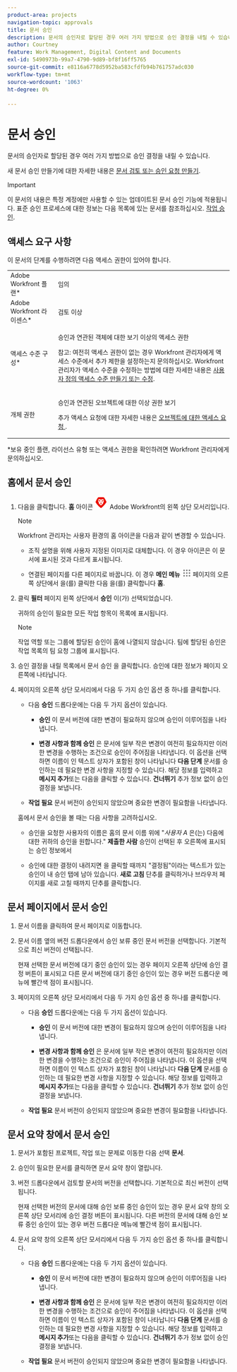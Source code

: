 ```yaml
---
product-area: projects
navigation-topic: approvals
title: 문서 승인
description: 문서의 승인자로 할당된 경우 여러 가지 방법으로 승인 결정을 내릴 수 있습니다.
author: Courtney
feature: Work Management, Digital Content and Documents
exl-id: 5490973b-99a7-4790-9d89-bf8f16ff5765
source-git-commit: e8116a6778d5952ba583cfdfb94b761757adc030
workflow-type: tm+mt
source-wordcount: '1063'
ht-degree: 0%

---
```


# 문서 승인

문서의 승인자로 할당된 경우 여러 가지 방법으로 승인 결정을 내릴 수 있습니다.

새 문서 승인 만들기에 대한 자세한 내용은 [문서 검토 또는 승인 요청 만들기](/help/quicksilver/review-and-approve-work/document-reviews-and-approvals/manage-document-approvals/create-a-document-approval.md).

>[!IMPORTANT]
>
>이 문서의 내용은 특정 계정에만 사용할 수 있는 업데이트된 문서 승인 기능에 적용됩니다. 표준 승인 프로세스에 대한 정보는 다음 목록에 있는 문서를 참조하십시오. [작업 승인](/help/quicksilver/review-and-approve-work/manage-approvals/manage-approvals.md).

## 액세스 요구 사항

이 문서의 단계를 수행하려면 다음 액세스 권한이 있어야 합니다.

<table style="table-layout:auto"> 
 <col> 
 <col> 
 <tbody> 
  <tr> 
   <td role="rowheader">Adobe Workfront 플랜*</td> 
   <td> <p>임의</p> </td> 
  </tr> 
  <tr> 
   <td role="rowheader">Adobe Workfront 라이센스*</td> 
   <td> <p>검토 이상</p> </td> 
  </tr> 
  <tr> 
   <td role="rowheader">액세스 수준 구성*</td> 
   <td> <p>승인과 연관된 객체에 대한 보기 이상의 액세스 권한</p> <p>참고: 여전히 액세스 권한이 없는 경우 Workfront 관리자에게 액세스 수준에서 추가 제한을 설정하는지 문의하십시오. Workfront 관리자가 액세스 수준을 수정하는 방법에 대한 자세한 내용은 <a href="/help/quicksilver/administration-and-setup/add-users/configure-and-grant-access/create-modify-access-levels.md" class="MCXref xref">사용자 정의 액세스 수준 만들기 또는 수정</a>.</p> </td> 
  </tr> 
  <tr> 
   <td role="rowheader">개체 권한</td> 
   <td> <p>승인과 연관된 오브젝트에 대한 이상 권한 보기</p> <p>추가 액세스 요청에 대한 자세한 내용은 <a href="/help/quicksilver/workfront-basics/grant-and-request-access-to-objects/request-access.md" class="MCXref xref">오브젝트에 대한 액세스 요청 </a>.</p> </td> 
  </tr> 
 </tbody> 
</table>

&#42;보유 중인 플랜, 라이선스 유형 또는 액세스 권한을 확인하려면 Workfront 관리자에게 문의하십시오.

## 홈에서 문서 승인

1. 다음을 클릭합니다. **홈** 아이콘 ![](../assets/home-icon-30x29.png) Adobe Workfront의 왼쪽 상단 모서리입니다.

   >[!NOTE]
   >
   >Workfront 관리자는 사용자 환경의 홈 아이콘을 다음과 같이 변경할 수 있습니다.
   >
   >* 조직 설명을 위해 사용자 지정된 이미지로 대체합니다. 이 경우 아이콘은 이 문서에 표시된 것과 다르게 표시됩니다.
   >
   >* 연결된 페이지를 다른 페이지로 바꿉니다. 이 경우 **메인 메뉴** ![](../assets/main-menu-icon.png) 페이지의 오른쪽 상단에서 을(를) 클릭한 다음 을(를) 클릭합니다 **홈**.

1. 클릭 **필터** 페이지 왼쪽 상단에서 **승인** 이(가) 선택되었습니다.

   귀하의 승인이 필요한 모든 작업 항목이 목록에 표시됩니다.

   >[!NOTE]
   >
   >작업 역할 또는 그룹에 할당된 승인이 홈에 나열되지 않습니다. 팀에 할당된 승인은 작업 목록의 팀 요청 그룹에 표시됩니다.

1. 승인 결정을 내릴 목록에서 문서 승인 을 클릭합니다. 승인에 대한 정보가 페이지 오른쪽에 나타납니다.

1. 페이지의 오른쪽 상단 모서리에서 다음 두 가지 승인 옵션 중 하나를 클릭합니다.

   * 다음 **승인** 드롭다운에는 다음 두 가지 옵션이 있습니다.

      * **승인** 이 문서 버전에 대한 변경이 필요하지 않으며 승인이 이루어짐을 나타냅니다.

      * **변경 사항과 함께 승인** 은 문서에 일부 작은 변경이 여전히 필요하지만 이러한 변경을 수행하는 조건으로 승인이 주어짐을 나타냅니다. 이 옵션을 선택하면 이름이 인 텍스트 상자가 포함된 창이 나타납니다 **다음 단계** 문서를 승인하는 데 필요한 변경 사항을 지정할 수 있습니다. 해당 정보를 입력하고 **메시지 추가**&#x200B;또는 다음을 클릭할 수 있습니다. **건너뛰기** 추가 정보 없이 승인 결정을 보냅니다.

   * **작업 필요** 문서 버전이 승인되지 않았으며 중요한 변경이 필요함을 나타냅니다.

   홈에서 문서 승인을 볼 때는 다음 사항을 고려하십시오.

   * 승인을 요청한 사용자의 이름은 홈의 문서 이름 위에 &quot;*사용자 A* 은(는) 다음에 대한 귀하의 승인을 원합니다.&quot; **제출한 사람** 승인이 선택된 후 오른쪽에 표시되는 승인 정보에서

   * 승인에 대한 결정이 내려지면 을 클릭할 때까지 &quot;결정됨&quot;이라는 텍스트가 있는 승인이 내 승인 탭에 남아 있습니다. **새로 고침** 단추를 클릭하거나 브라우저 페이지를 새로 고칠 때까지 단추를 클릭합니다.

## 문서 페이지에서 문서 승인

1. 문서 이름을 클릭하여 문서 페이지로 이동합니다.

1. 문서 이름 옆의 버전 드롭다운에서 승인 보류 중인 문서 버전을 선택합니다. 기본적으로 최신 버전이 선택됩니다.

   현재 선택한 문서 버전에 대기 중인 승인이 있는 경우 페이지 오른쪽 상단에 승인 결정 버튼이 표시되고 다른 문서 버전에 대기 중인 승인이 있는 경우 버전 드롭다운 메뉴에 빨간색 점이 표시됩니다.

   <!--
   ![](/help/quicksilver/review-and-approve-work/document-reviews-and-approvals/assets/version-dropdown-red-dot.png)
   -->

1. 페이지의 오른쪽 상단 모서리에서 다음 두 가지 승인 옵션 중 하나를 클릭합니다.

   * 다음 **승인** 드롭다운에는 다음 두 가지 옵션이 있습니다.

      * **승인** 이 문서 버전에 대한 변경이 필요하지 않으며 승인이 이루어짐을 나타냅니다.

      * **변경 사항과 함께 승인** 은 문서에 일부 작은 변경이 여전히 필요하지만 이러한 변경을 수행하는 조건으로 승인이 주어짐을 나타냅니다. 이 옵션을 선택하면 이름이 인 텍스트 상자가 포함된 창이 나타납니다 **다음 단계** 문서를 승인하는 데 필요한 변경 사항을 지정할 수 있습니다. 해당 정보를 입력하고 **메시지 추가**&#x200B;또는 다음을 클릭할 수 있습니다. **건너뛰기** 추가 정보 없이 승인 결정을 보냅니다.

   * **작업 필요** 문서 버전이 승인되지 않았으며 중요한 변경이 필요함을 나타냅니다.

## 문서 요약 창에서 문서 승인

1. 문서가 포함된 프로젝트, 작업 또는 문제로 이동한 다음 선택 **문서**.

1. 승인이 필요한 문서를 클릭하면 문서 요약 창이 열립니다.

1. 버전 드롭다운에서 검토할 문서의 버전을 선택합니다. 기본적으로 최신 버전이 선택됩니다.

   현재 선택한 버전의 문서에 대해 승인 보류 중인 승인이 있는 경우 문서 요약 창의 오른쪽 상단 모서리에 승인 결정 버튼이 표시됩니다. 다른 버전의 문서에 대해 승인 보류 중인 승인이 있는 경우 버전 드롭다운 메뉴에 빨간색 점이 표시됩니다.

   <!--
   ![](/help/quicksilver/review-and-approve-work/document-reviews-and-approvals/assets/version-dropdown-red-dot.png)
   -->

1. 문서 요약 창의 오른쪽 상단 모서리에서 다음 두 가지 승인 옵션 중 하나를 클릭합니다.

   * 다음 **승인** 드롭다운에는 다음 두 가지 옵션이 있습니다.

      * **승인** 이 문서 버전에 대한 변경이 필요하지 않으며 승인이 이루어짐을 나타냅니다.

      * **변경 사항과 함께 승인** 은 문서에 일부 작은 변경이 여전히 필요하지만 이러한 변경을 수행하는 조건으로 승인이 주어짐을 나타냅니다. 이 옵션을 선택하면 이름이 인 텍스트 상자가 포함된 창이 나타납니다 **다음 단계** 문서를 승인하는 데 필요한 변경 사항을 지정할 수 있습니다. 해당 정보를 입력하고 **메시지 추가**&#x200B;또는 다음을 클릭할 수 있습니다. **건너뛰기** 추가 정보 없이 승인 결정을 보냅니다.

   * **작업 필요** 문서 버전이 승인되지 않았으며 중요한 변경이 필요함을 나타냅니다.